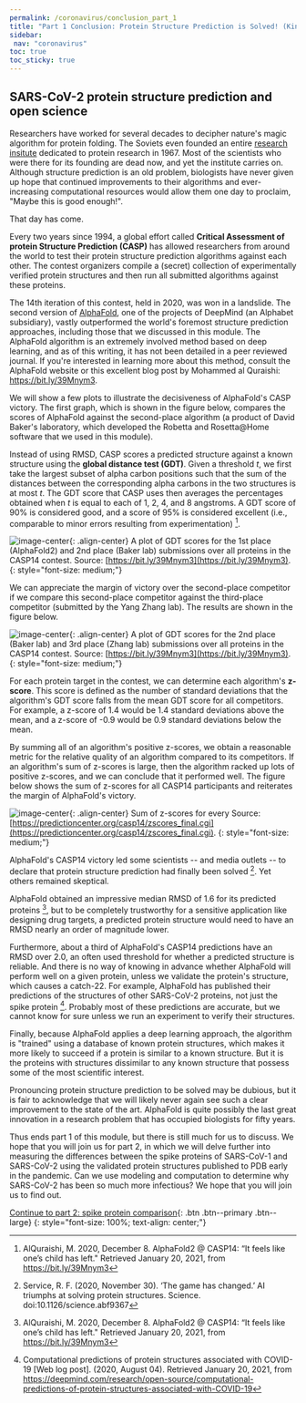 ```yaml
---
permalink: /coronavirus/conclusion_part_1
title: "Part 1 Conclusion: Protein Structure Prediction is Solved! (Kinda)"
sidebar:
 nav: "coronavirus"
toc: true
toc_sticky: true
---
```


## SARS-CoV-2 protein structure prediction and open science

Researchers have worked for several decades to decipher nature's magic algorithm for protein folding. The Soviets even founded an entire [research insitute](https://www.protres.ru) dedicated to protein research in 1967. Most of the scientists who were there for its founding are dead now, and yet the institute carries on. Although structure prediction is an old problem, biologists have never given up hope that continued improvements to their algorithms and ever-increasing computational resources would allow them one day to proclaim, "Maybe this is good enough!".

That day has come.

Every two years since 1994, a global effort called **Critical Assessment of protein Structure Prediction (CASP)** has allowed researchers from around the world to test their protein structure prediction algorithms against each other. The contest organizers compile a (secret) collection of experimentally verified protein structures and then run all submitted algorithms against these proteins.

The 14th iteration of this contest, held in 2020, was won in a landslide. The second version of <a href="https://deepmind.com/blog/article/alphafold-a-solution-to-a-50-year-old-grand-challenge-in-biology" target="_blank">AlphaFold</a>, one of the projects of DeepMind (an Alphabet subsidiary), vastly outperformed the world's foremost structure prediction approaches, including those that we discussed in this module. The AlphaFold algorithm is an extremely involved method based on deep learning, and as of this writing, it has not been detailed in a peer reviewed journal. If you're interested in learning more about this method, consult the AlphaFold website or this excellent blog post by Mohammed al Quraishi: <a href="https://bit.ly/39Mnym3" target="_blank">https://bit.ly/39Mnym3</a>.

We will show a few plots to illustrate the decisiveness of AlphaFold's CASP victory. The first graph, which is shown in the figure below, compares the scores of AlphaFold against the second-place algorithm (a product of David Baker's laboratory, which developed the Robetta and Rosetta@Home software that we used in this module).

Instead of using RMSD, CASP scores a predicted structure against a known structure using the **global distance test (GDT)**. Given a threshold *t*, we first take the largest  subset of alpha carbon positions such that the sum of the distances between the corresponding alpha carbons in the two structures is at most *t*. The GDT score that CASP uses then averages the percentages obtained when *t* is equal to each of 1, 2, 4, and 8 angstroms. A GDT score of 90% is considered good, and a score of 95% is considered excellent (i.e., comparable to minor errors resulting from experimentation) [^AlQuraishi].

![image-center](../assets/images/AlphaFold2_BAKER.png){: .align-center}
A plot of GDT scores for the 1st place (AlphaFold2) and 2nd place (Baker lab) submissions over all proteins in the CASP14 contest. Source: [https://bit.ly/39Mnym3](https://bit.ly/39Mnym3).
{: style="font-size: medium;"}

We can appreciate the margin of victory over the second-place competitor if we compare this second-place competitor against the third-place competitor (submitted by the Yang Zhang lab). The results are shown in the figure below.

![image-center](../assets/images/BAKER_Zhang.png){: .align-center}
A plot of GDT scores for the 2nd place (Baker lab) and 3rd place (Zhang lab) submissions over all proteins in the CASP14 contest. Source: [https://bit.ly/39Mnym3](https://bit.ly/39Mnym3).
{: style="font-size: medium;"}

For each protein target in the contest, we can determine each algorithm's **z-score**. This score is defined as the number of standard deviations that the algorithm's GDT score falls from the mean GDT score for all competitors. For example, a z-score of 1.4 would be 1.4 standard deviations above the mean, and a z-score of -0.9 would be 0.9 standard deviations below the mean.

By summing all of an algorithm's positive z-scores, we obtain a reasonable metric for the relative quality of an algorithm compared to its competitors. If an algorithm's sum of z-scores is large, then the algorithm racked up lots of positive z-scores, and we can conclude that it performed well. The figure below shows the sum of z-scores for all CASP14 participants and reiterates the margin of AlphaFold's victory.

![image-center](../assets/images/CASP14_overall_results.png){: .align-center}
Sum of z-scores for every   Source: [https://predictioncenter.org/casp14/zscores_final.cgi](https://predictioncenter.org/casp14/zscores_final.cgi).
{: style="font-size: medium;"}

AlphaFold's CASP14 victory led some scientists -- and media outlets -- to declare that protein structure prediction had finally been solved [^Science]. Yet others remained skeptical.

AlphaFold obtained an impressive median RMSD of 1.6 for its predicted proteins [^AlQuraishi], but to be completely trustworthy for a sensitive application like designing drug targets, a predicted protein structure would need to have an RMSD nearly an order of magnitude lower.

Furthermore, about a third of AlphaFold's CASP14 predictions have an RMSD over 2.0, an often used threshold for whether a predicted structure is reliable. And there is no way of knowing in advance whether AlphaFold will perform well on a given protein, unless we validate the protein's structure, which causes a catch-22. For example, AlphaFold has published their predictions of the structures of other SARS-CoV-2 proteins, not just the spike protein [^DeepMind]. Probably most of these predictions are accurate, but we cannot know for sure unless we run an experiment to verify their structures.

Finally, because AlphaFold applies a deep learning approach, the algorithm is "trained" using a database of known protein structures, which makes it more likely to succeed if a protein is similar to a known structure. But it is the proteins with structures dissimilar to any known structure that possess some of the most scientific interest.

Pronouncing protein structure prediction to be solved may be dubious, but it is fair to acknowledge that we will likely never again see such a clear improvement to the state of the art. AlphaFold is quite possibly the last great innovation in a research problem that has occupied biologists for fifty years.

Thus ends part 1 of this module, but there is still much for us to discuss. We hope that you will join us for part 2, in which we will delve further into measuring the differences between the spike proteins of SARS-CoV-1 and SARS-CoV-2 using the validated protein structures published to PDB early in the pandemic. Can we use modeling and computation to determine why SARS-CoV-2 has been so much more infectious? We hope that you will join us to find out.


[Continue to part 2: spike protein comparison](multiseq){: .btn .btn--primary .btn--large}
{: style="font-size: 100%; text-align: center;"}

[^AlQuraishi]: AlQuraishi, M. 2020, December 8. AlphaFold2 @ CASP14: “It feels like one’s child has left." Retrieved January 20, 2021, from <a href="https://bit.ly/39Mnym3" target="_blank">https://bit.ly/39Mnym3</a>

[^Curry]: Curry, S. 2020, December 12. No, DeepMind has not solved protein folding. Retrieved January 20, 2021, from <a href="http://occamstypewriter.org/scurry/2020/12/02/no-deepmind-has-not-solved-protein-folding/" target="_blank">http://occamstypewriter.org/scurry/2020/12/02/no-deepmind-has-not-solved-protein-folding/</a>

[^Science]: Service, R. F. (2020, November 30). ‘The game has changed.’ AI triumphs at solving protein structures. Science. doi:10.1126/science.abf9367

[^DeepMind]: Computational predictions of protein structures associated with COVID-19 [Web log post]. (2020, August 04). Retrieved January 20, 2021, from <a href="https://deepmind.com/research/open-source/computational-predictions-of-protein-structures-associated-with-COVID-19" target="_blank">https://deepmind.com/research/open-source/computational-predictions-of-protein-structures-associated-with-COVID-19</a>

